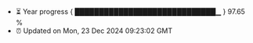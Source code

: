 - ⏳ Year progress { █████████████████████████████▁ } 97.65 %
- ⏰ Updated on Mon, 23 Dec 2024 09:23:02 GMT

